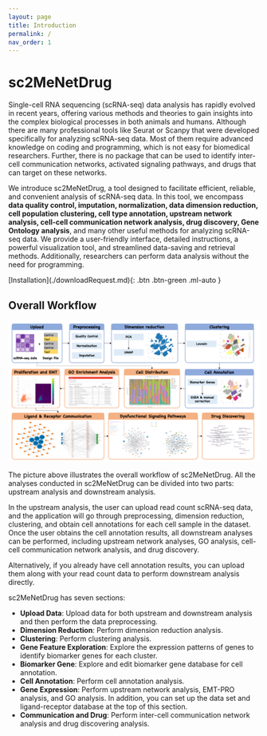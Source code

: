 ```yaml
---
layout: page
title: Introduction
permalink: /
nav_order: 1
---
```


# sc2MeNetDrug

Single-cell RNA sequencing (scRNA-seq) data analysis has rapidly evolved in recent years, offering various methods and theories to gain insights into the complex biological processes in both animals and humans. Although there are many professional tools like Seurat or Scanpy that were developed specifically for analyzing scRNA-seq data. Most of them require advanced knowledge on coding and programming, which is not easy for biomedical researchers. Further, there is no package that can be used to identify inter-cell communication networks, activated signaling pathways, and drugs that can target on these networks. 

We introduce sc2MeNetDrug, a tool designed to facilitate efficient, reliable, and convenient analysis of scRNA-seq data. In this tool, we encompass **data quality control, imputation, normalization, data dimension reduction, cell population clustering, cell type annotation, upstream network analysis, cell-cell communication network analysis, drug discovery, Gene Ontology analysis**, and many other useful methods for analyzing scRNA-seq data. We provide a user-friendly interface, detailed instructions, a powerful visualization tool, and streamlined data-saving and retrieval methods. Additionally, researchers can perform data analysis without the need for programming.

<span class="fs-8">
[Installation](./downloadRequest.md){: .btn .btn-green .ml-auto }
</span>

## Overall Workflow

<p align="center"><img src="pic/overview.png" alt="overview" style="zoom:67%;" /></p>

The picture above illustrates the overall workflow of sc2MeNetDrug. All the analyses conducted in sc2MeNetDrug can be divided into two parts: upstream analysis and downstream analysis.

In the upstream analysis, the user can upload read count scRNA-seq data, and the application will go through preprocessing, dimension reduction, clustering, and obtain cell annotations for each cell sample in the dataset. Once the user obtains the cell annotation results, all downstream analyses can be performed, including upstream network analyses, GO analysis, cell-cell communication network analysis, and drug discovery.

Alternatively, if you already have cell annotation results, you can upload them along with your read count data to perform downstream analysis directly.

sc2MeNetDrug has seven sections:

* **Upload Data**: Upload data for both upstream and downstream analysis and then perform the data preprocessing.
* **Dimension Reduction**: Perform dimension reduction analysis.
* **Clustering**: Perform clustering analysis.
* **Gene Feature Exploration**: Explore the expression patterns of genes to identify biomarker genes for each cluster.
* **Biomarker Gene**: Explore and edit biomarker gene database for cell annotation. 
* **Cell Annotation**: Perform cell annotation analysis.
* **Gene Expression**: Perform upstream network analysis, EMT-PRO analysis, and GO analysis. In addition, you can set up the data set and ligand-receptor database at the top of this section.
* **Communication and Drug**: Perform inter-cell communication network analysis and drug discovering analysis.



